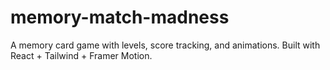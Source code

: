 # memory-match-madness
A memory card game with levels, score tracking, and animations. Built with React + Tailwind + Framer Motion.
